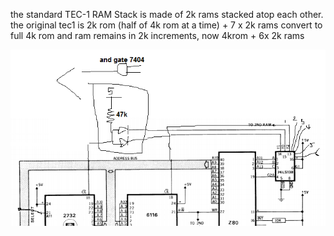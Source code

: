 
the standard TEC-1 RAM Stack is made of 2k rams stacked atop each other.
the original tec1 is 2k rom (half of 4k rom at a time) + 7 x 2k rams
convert to full 4k rom and ram remains in 2k increments, now 4krom + 6x 2k rams

![](https://github.com/SteveJustin1963/tec-4krom-12kram-mod/blob/master/pics/4%2B12mod.png)
